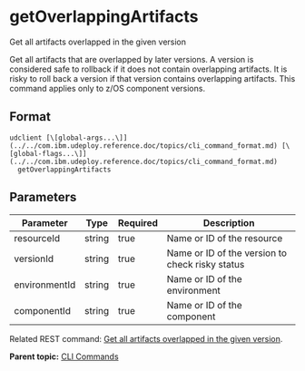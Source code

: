 # getOverlappingArtifacts

Get all artifacts overlapped in the given version

Get all artifacts that are overlapped by later versions. A version is considered safe to rollback if it does not contain overlapping artifacts. It is risky to roll back a version if that version contains overlapping artifacts. This command applies only to z/OS component versions.

## Format

```
udclient [\[global-args...\]](../../com.ibm.udeploy.reference.doc/topics/cli_command_format.md) [\[global-flags...\]](../../com.ibm.udeploy.reference.doc/topics/cli_command_format.md)
  getOverlappingArtifacts
```

## Parameters

|Parameter|Type|Required|Description|
|---------|----|--------|-----------|
|resourceId|string|true|Name or ID of the resource|
|versionId|string|true|Name or ID of the version to check risky status|
|environmentId|string|true|Name or ID of the environment|
|componentId|string|true|Name or ID of the component|

Related REST command: [Get all artifacts overlapped in the given version](rest_cli_envid_componentid_resourceid_overlappingartifacts_versionid_get.md).

**Parent topic:** [CLI Commands](../../com.ibm.udeploy.reference.doc/topics/cli_commands.md)


